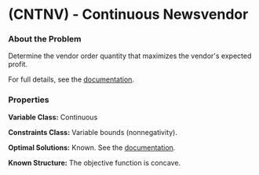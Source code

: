 # (CNTNV) - Continuous Newsvendor

### About the Problem

Determine the vendor order quantity that maximizes the vendor's expected profit.

For full details, see the [documentation](https://github.com/simopt-admin/simopt/tree/master/Problems/CNTNV/ContinuousNewsvendor.pdf).

### Properties

**Variable Class:** Continuous

**Constraints Class:** Variable bounds (nonnegativity).

**Optimal Solutions:** Known. See the [documentation](https://github.com/simopt-admin/simopt/tree/master/Problems/CNTNV/ContinuousNewsvendor.pdf).

**Known Structure:** The objective function is concave.


